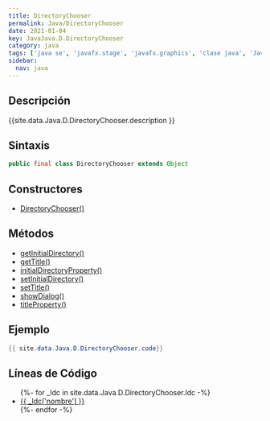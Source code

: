 ```yaml
---
title: DirectoryChooser
permalink: Java/DirectoryChooser
date: 2021-01-04
key: JavaJava.D.DirectoryChooser
category: java
tags: ['java se', 'javafx.stage', 'javafx.graphics', 'clase java', 'JavaFX 2.1']
sidebar: 
  nav: java
---
```


## Descripción
{{site.data.Java.D.DirectoryChooser.description }}

## Sintaxis
~~~java
public final class DirectoryChooser extends Object
~~~

## Constructores
* [DirectoryChooser()](/Java/DirectoryChooser/DirectoryChooser/)

## Métodos
* [getInitialDirectory()](/Java/DirectoryChooser/getInitialDirectory)
* [getTitle()](/Java/DirectoryChooser/getTitle)
* [initialDirectoryProperty()](/Java/DirectoryChooser/initialDirectoryProperty)
* [setInitialDirectory()](/Java/DirectoryChooser/setInitialDirectory)
* [setTitle()](/Java/DirectoryChooser/setTitle)
* [showDialog()](/Java/DirectoryChooser/showDialog)
* [titleProperty()](/Java/DirectoryChooser/titleProperty)

## Ejemplo
~~~java
{{ site.data.Java.D.DirectoryChooser.code}}
~~~

## Líneas de Código
<ul>
{%- for _ldc in site.data.Java.D.DirectoryChooser.ldc -%}
   <li>
       <a href="{{_ldc['url'] }}">{{ _ldc['nombre'] }}</a>
   </li>
{%- endfor -%}
</ul>
